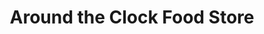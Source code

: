 ---
title: "Around the Clock Food Store"
url: /chicago/around-the-clock-food-store/
shop: convenience
---